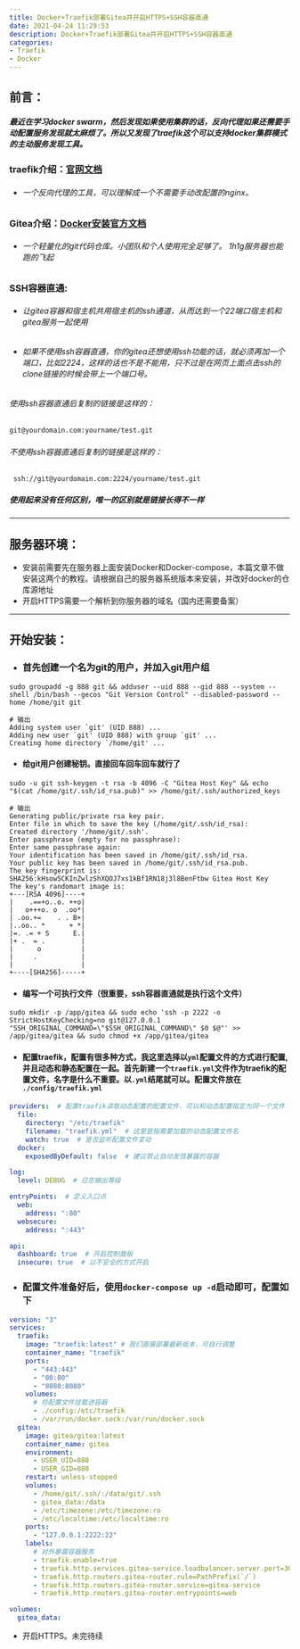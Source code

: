 ```yaml
---
title: Docker+Traefik部署Gitea并开启HTTPS+SSH容器直通
date: 2021-04-24 11:29:53
description: Docker+Traefik部署Gitea并开启HTTPS+SSH容器直通
categories:
- Traefik
- Docker
---
```


## 前言：

##### 	最近在学习docker swarm，然后发现如果使用集群的话，反向代理如果还需要手动配置服务发现就太麻烦了。所以又发现了traefik这个可以支持docker集群模式的主动服务发现工具。

### traefik介绍：[官网文档](https://doc.traefik.io/traefik/)

- ###### 一个反向代理的工具，可以理解成一个不需要手动改配置的nginx。

### Gitea介绍：[Docker安装官方文档](https://docs.gitea.io/zh-cn/install-with-docker/)

- ###### 一个轻量化的git代码仓库。小团队和个人使用完全足够了。 1h1g服务器也能跑的飞起

### SSH容器直通:

- ###### 让gitea容器和宿主机共用宿主机的ssh通道，从而达到一个22端口宿主机和gitea服务一起使用

- ###### 如果不使用ssh容器直通，你的gitea还想使用ssh功能的话，就必须再加一个端口，比如2224，这样的话也不是不能用，只不过是在网页上面点击ssh的clone链接的时候会带上一个端口号。

###### 使用ssh容器直通后复制的链接是这样的：

```sh
git@yourdomain.com:yourname/test.git
```

###### 不使用ssh容器直通后复制的链接是这样的：

```shell
 ssh://git@yourdomain.com:2224/yourname/test.git
```

##### 	使用起来没有任何区别，唯一的区别就是链接长得不一样

------

## 服务器环境：

- 安装前需要先在服务器上面安装Docker和Docker-compose，本篇文章不做安装这两个的教程。请根据自己的服务器系统版本来安装，并改好docker的仓库源地址
- 开启HTTPS需要一个解析到你服务器的域名（国内还需要备案）

------

## 开始安装：

- ### 首先创建一个名为git的用户，并加入git用户组

```shell
sudo groupadd -g 888 git && adduser --uid 888 --gid 888 --system --shell /bin/bash --gecos "Git Version Control" --disabled-password --home /home/git git

# 输出
Adding system user `git' (UID 888) ...
Adding new user `git' (UID 888) with group `git' ...
Creating home directory `/home/git' ...
```

- #### 给git用户创建秘钥。直接回车回车回车就行了

```shell
sudo -u git ssh-keygen -t rsa -b 4096 -C "Gitea Host Key" && echo "$(cat /home/git/.ssh/id_rsa.pub)" >> /home/git/.ssh/authorized_keys

# 输出
Generating public/private rsa key pair.
Enter file in which to save the key (/home/git/.ssh/id_rsa):
Created directory '/home/git/.ssh'.
Enter passphrase (empty for no passphrase):
Enter same passphrase again:
Your identification has been saved in /home/git/.ssh/id_rsa.
Your public key has been saved in /home/git/.ssh/id_rsa.pub.
The key fingerprint is:
SHA256:kHsow5CKInZwlzShXQOJ7xs1kBf1RN18j3l8BenFtbw Gitea Host Key
The key's randomart image is:
+---[RSA 4096]----+
|    .==+o..o. ++o|
|   o+++o. o  .oo*|
| .oo.+=    . . B+|
|..oo.. *      + *|
|=. .= + S      E.|
|+ .  = .         |
|      o          |
|     .           |
|                 |
+----[SHA256]-----+
```

- #### 编写一个可执行文件（很重要，ssh容器直通就是执行这个文件）

```shell
sudo mkdir -p /app/gitea && sudo echo 'ssh -p 2222 -o StrictHostKeyChecking=no git@127.0.0.1 "SSH_ORIGINAL_COMMAND=\"$SSH_ORIGINAL_COMMAND\" $0 $@"' >> /app/gitea/gitea && sudo chmod +x /app/gitea/gitea
```

- #### 配置traefik，配置有很多种方式，我这里选择以`yml`配置文件的方式进行配置, 并且动态和静态配置在一起。首先新建一个`traefik.yml`文件作为traefik的配置文件，名字是什么不重要。以`.yml`结尾就可以。配置文件放在 `./config/traefik.yml`

```yaml
providers:  # 配置traefik读取动态配置的配置文件，可以和动态配置指定为同一个文件
  file:
    directory: "/etc/traefik"
    filename: "traefik.yml"  # 这里是指需要加载的动态配置文件名
    watch: true  # 是否监听配置文件变动
  docker:
    exposedByDefault: false  # 建议禁止自动发信暴露的容器

log:
  level: DEBUG  # 日志输出等级

entryPoints:  # 定义入口点
  web:
    address: ":80"
  websecure:
    address: ":443"

api:
  dashboard: true  # 开启控制面板
  insecure: true  # 以不安全的方式开启

```

- ### 配置文件准备好后，使用`docker-compose up -d`启动即可，配置如下

```yaml
version: "3"
services:
  traefik:
    image: "traefik:latest" # 我们直接部署最新版本，可自行调整
    container_name: "traefik"
    ports:
      - "443:443"
      - "80:80"
      - "8080:8080"
    volumes:
      # 将配置文件挂载进容器
      - ./config:/etc/traefik
      - /var/run/docker.sock:/var/run/docker.sock
  gitea:
    image: gitea/gitea:latest
    container_name: gitea
    environment:
      - USER_UID=888
      - USER_GID=888
    restart: unless-stopped
    volumes:
      - /home/git/.ssh/:/data/git/.ssh
      - gitea_data:/data
      - /etc/timezone:/etc/timezone:ro
      - /etc/localtime:/etc/localtime:ro
    ports:
      - "127.0.0.1:2222:22"
    labels:
      # 对外暴露容器服务
      - traefik.enable=true
      - traefik.http.services.gitea-service.loadbalancer.server.port=3000
      - traefik.http.routers.gitea-router.rule=PathPrefix(`/`)
      - traefik.http.routers.gitea-router.service=gitea-service
      - traefik.http.routers.gitea-router.entrypoints=web

volumes:
  gitea_data:
```

- 开启HTTPS。未完待续

